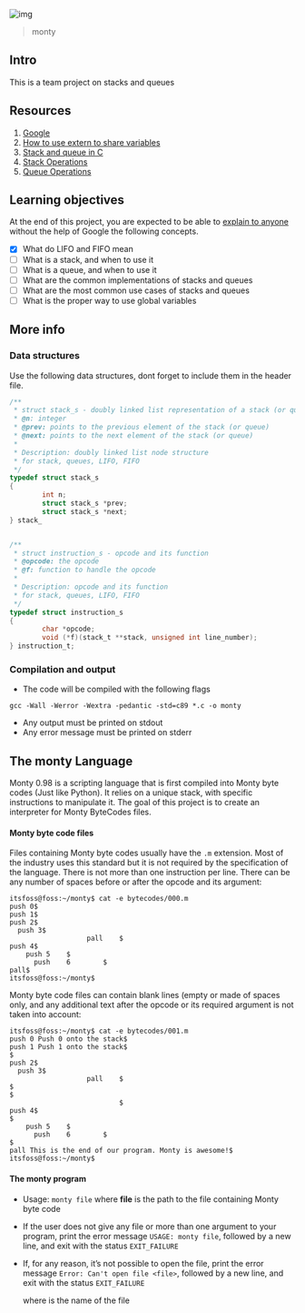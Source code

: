 ![img](https://assets.imaginablefutures.com/media/images/ALX_Logo.max-200x150.png)
  > monty 

## Intro 
This is a team project on stacks and queues 

## Resources 
1. [Google](https://www.google.com/webhp?q=stack%20and%20queue)
2. [How to use extern to share variables](https://stackoverflow.com/questions/1433204/how-do-i-use-extern-to-share-variables-between-source-files)
3. [Stack and queue in C](https://data-flair.training/blogs/stacks-and-queues-in-c/)
4. [Stack Operations](https://www.digitalocean.com/community/tutorials/stack-in-c)
5. [Queue Operations](https://www.edureka.co/blog/queue-in-c/)

## Learning objectives 
At the end of this project, you are expected to be able to [explain to anyone](https://fs.blog/feynman-learning-technique/) without the help of Google the following concepts. 

* [X] What do LIFO and FIFO mean
* [ ] What is a stack, and when to use it
* [ ] What is a queue, and when to use it
* [ ] What are the common implementations of stacks and queues
* [ ] What are the most common use cases of stacks and queues
* [ ] What is the proper way to use global variables

## More info
### Data structures 
Use the following data structures, dont forget to include them in the header file.

```c
/**
 * struct stack_s - doubly linked list representation of a stack (or queue)
 * @n: integer
 * @prev: points to the previous element of the stack (or queue)
 * @next: points to the next element of the stack (or queue)
 *
 * Description: doubly linked list node structure
 * for stack, queues, LIFO, FIFO
 */
typedef struct stack_s
{
        int n;
        struct stack_s *prev;
        struct stack_s *next;
} stack_
```

```c

/**
 * struct instruction_s - opcode and its function
 * @opcode: the opcode
 * @f: function to handle the opcode
 *
 * Description: opcode and its function
 * for stack, queues, LIFO, FIFO
 */
typedef struct instruction_s
{
        char *opcode;
        void (*f)(stack_t **stack, unsigned int line_number);
} instruction_t;
```

### Compilation and output
- The code will be compiled with the following flags 

~~~
gcc -Wall -Werror -Wextra -pedantic -std=c89 *.c -o monty 
~~~ 

- Any output must be printed on stdout
- Any error message must be printed on stderr

## The monty Language
Monty 0.98 is a scripting language that is first compiled into Monty byte codes (Just like Python). It relies on a unique stack, with specific instructions to manipulate it. The goal of this project is to create an interpreter for Monty ByteCodes files.

#### Monty byte code files 
Files containing Monty byte codes usually have the ```.m``` extension. Most of the industry uses this standard but it is not required by the specification of the language. There is not more than one instruction per line. There can be any number of spaces before or after the opcode and its argument:

~~~
itsfoss@foss:~/monty$ cat -e bytecodes/000.m
push 0$
push 1$
push 2$
  push 3$
                   pall    $
push 4$
    push 5    $
      push    6        $
pall$
itsfoss@foss:~/monty$
~~~

Monty byte code files can contain blank lines (empty or made of spaces only, and any additional text after the opcode or its required argument is not taken into account:

~~~
itsfoss@foss:~/monty$ cat -e bytecodes/001.m
push 0 Push 0 onto the stack$
push 1 Push 1 onto the stack$
$
push 2$
  push 3$
                   pall    $
$
$
                           $
push 4$
$
    push 5    $
      push    6        $
$
pall This is the end of our program. Monty is awesome!$
itsfoss@foss:~/monty$
~~~

#### The monty program 
- Usage: ```monty file```
    where __file__ is the path to the file containing Monty byte code
- If the user does not give any file or more than one argument to your program, print the error message ```USAGE: monty file```, followed by a new line, and exit with the status ```EXIT_FAILURE```
- If, for any reason, it’s not possible to open the file, print the error message ```Error: Can't open file <file>```, followed by a new line, and exit with the status ```EXIT_FAILURE```

    where <file> is the name of the file
